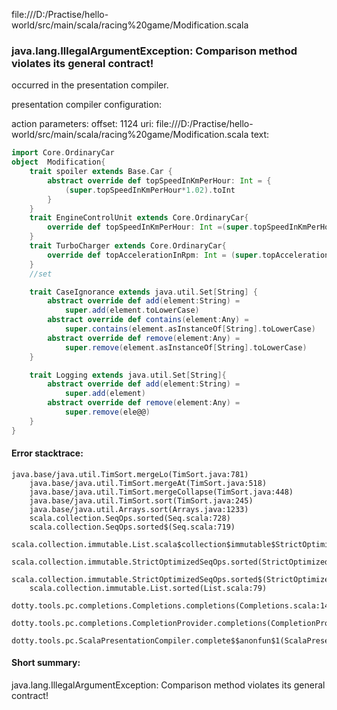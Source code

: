 file:///D:/Practise/hello-world/src/main/scala/racing%20game/Modification.scala
### java.lang.IllegalArgumentException: Comparison method violates its general contract!

occurred in the presentation compiler.

presentation compiler configuration:


action parameters:
offset: 1124
uri: file:///D:/Practise/hello-world/src/main/scala/racing%20game/Modification.scala
text:
```scala
import Core.OrdinaryCar
object  Modification{
    trait spoiler extends Base.Car {
        abstract override def topSpeedInKmPerHour: Int = {
            (super.topSpeedInKmPerHour*1.02).toInt
        }
    }
    trait EngineControlUnit extends Core.OrdinaryCar{
        override def topSpeedInKmPerHour: Int =(super.topSpeedInKmPerHour*1.5).toInt
    }
    trait TurboCharger extends Core.OrdinaryCar{
        override def topAccelerationInRpm: Int = (super.topAccelerationInRpm*1.25).toInt
    }
    //set

    trait CaseIgnorance extends java.util.Set[String] {
        abstract override def add(element:String) = 
            super.add(element.toLowerCase)
        abstract override def contains(element:Any) =
            super.contains(element.asInstanceOf[String].toLowerCase)
        abstract override def remove(element:Any) = 
            super.remove(element.asInstanceOf[String].toLowerCase)
    }

    trait Logging extends java.util.Set[String]{
        abstract override def add(element:String) = 
            super.add(element)
        abstract override def remove(element:Any) =
            super.remove(ele@@)
    }
}

```



#### Error stacktrace:

```
java.base/java.util.TimSort.mergeLo(TimSort.java:781)
	java.base/java.util.TimSort.mergeAt(TimSort.java:518)
	java.base/java.util.TimSort.mergeCollapse(TimSort.java:448)
	java.base/java.util.TimSort.sort(TimSort.java:245)
	java.base/java.util.Arrays.sort(Arrays.java:1233)
	scala.collection.SeqOps.sorted(Seq.scala:728)
	scala.collection.SeqOps.sorted$(Seq.scala:719)
	scala.collection.immutable.List.scala$collection$immutable$StrictOptimizedSeqOps$$super$sorted(List.scala:79)
	scala.collection.immutable.StrictOptimizedSeqOps.sorted(StrictOptimizedSeqOps.scala:78)
	scala.collection.immutable.StrictOptimizedSeqOps.sorted$(StrictOptimizedSeqOps.scala:78)
	scala.collection.immutable.List.sorted(List.scala:79)
	dotty.tools.pc.completions.Completions.completions(Completions.scala:140)
	dotty.tools.pc.completions.CompletionProvider.completions(CompletionProvider.scala:90)
	dotty.tools.pc.ScalaPresentationCompiler.complete$$anonfun$1(ScalaPresentationCompiler.scala:146)
```
#### Short summary: 

java.lang.IllegalArgumentException: Comparison method violates its general contract!